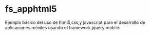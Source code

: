 # fs_apphtml5
Ejemplo básico del uso de html5,css,y javascript para el desarrollo de aplicaciones móviles usando el framework jquery mobile
